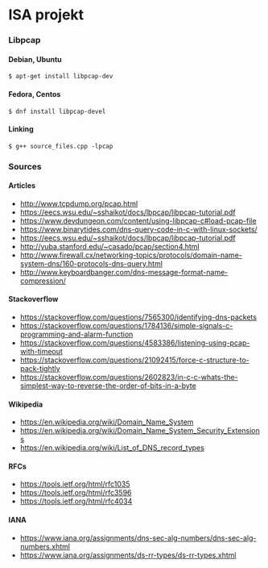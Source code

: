 # ISA projekt

### Libpcap

#### Debian, Ubuntu
```
$ apt-get install libpcap-dev
```

#### Fedora, Centos
```
$ dnf install libpcap-devel
```

#### Linking
```
$ g++ source_files.cpp -lpcap
```


### Sources

#### Articles
- http://www.tcpdump.org/pcap.html
- https://eecs.wsu.edu/~sshaikot/docs/lbpcap/libpcap-tutorial.pdf
- https://www.devdungeon.com/content/using-libpcap-c#load-pcap-file
- https://www.binarytides.com/dns-query-code-in-c-with-linux-sockets/
- https://eecs.wsu.edu/~sshaikot/docs/lbpcap/libpcap-tutorial.pdf
- http://yuba.stanford.edu/~casado/pcap/section4.html
- http://www.firewall.cx/networking-topics/protocols/domain-name-system-dns/160-protocols-dns-query.html
- http://www.keyboardbanger.com/dns-message-format-name-compression/

#### Stackoverflow
- https://stackoverflow.com/questions/7565300/identifying-dns-packets
- https://stackoverflow.com/questions/1784136/simple-signals-c-programming-and-alarm-function
- https://stackoverflow.com/questions/4583386/listening-using-pcap-with-timeout
- https://stackoverflow.com/questions/21092415/force-c-structure-to-pack-tightly
- https://stackoverflow.com/questions/2602823/in-c-c-whats-the-simplest-way-to-reverse-the-order-of-bits-in-a-byte

#### Wikipedia
- https://en.wikipedia.org/wiki/Domain_Name_System
- https://en.wikipedia.org/wiki/Domain_Name_System_Security_Extensions
- https://en.wikipedia.org/wiki/List_of_DNS_record_types

#### RFCs
- https://tools.ietf.org/html/rfc1035
- https://tools.ietf.org/html/rfc3596
- https://tools.ietf.org/html/rfc4034

#### IANA
- https://www.iana.org/assignments/dns-sec-alg-numbers/dns-sec-alg-numbers.xhtml
- https://www.iana.org/assignments/ds-rr-types/ds-rr-types.xhtml

